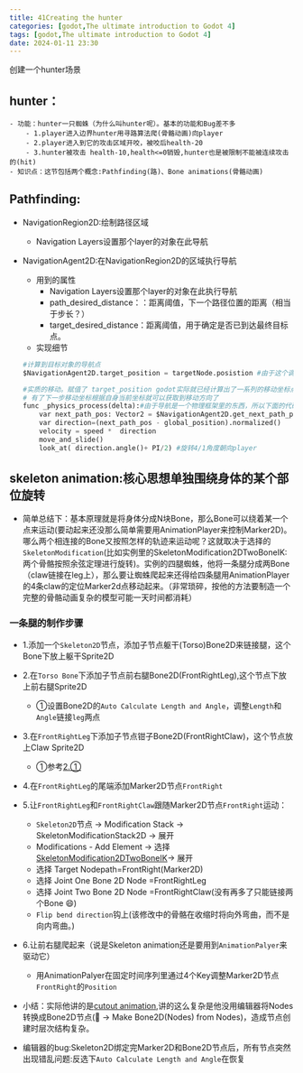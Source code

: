 ```yaml
---
title: 41Creating the hunter
categories: [godot,The ultimate introduction to Godot 4]
tags: [godot,The ultimate introduction to Godot 4]
date: 2024-01-11 23:30
---
```


创建一个hunter场景

## hunter：
    - 功能：hunter一只蜘蛛（为什么叫hunter呢）。基本的功能和Bug差不多
        - 1.player进入边界hunter用寻路算法爬(骨骼动画)向player
        - 2.player进入到它的攻击区域开咬，被咬后health-20
        - 3.hunter被攻击 health-10,health<=0销毁,hunter也是被限制不能被连续攻击的(hit)
    - 知识点：这节包括两个概念:Pathfinding(路)、Bone animations(骨骼动画)

## Pathfinding:
- NavigationRegion2D:绘制路径区域
    - Navigation Layers设置那个layer的对象在此导航
- NavigationAgent2D:在NavigationRegion2D的区域执行导航
    - 用到的属性
        - Navigation Layers设置那个layer的对象在此执行导航
        - path_desired_distance：：距离阈值，下一个路径位置的距离（相当于步长？）
        - target_desired_distance：距离阈值，用于确定是否已到达最终目标点。 
    - 实现细节
    
    ```python
    #计算到目标对象的导航点
    $NavigationAgent2D.target_position = targetNode.posistion #由于这个调用会导致大量的计算，他有整个Timer每2秒设置一次

    #实质的移动。赋值了 target_position godot实际就已经计算出了一系列的移动坐标点，通过get_next_path_position()还准备好了下一步移动坐标
    # 有了下一步移动坐标根据自身当前坐标就可以获取到移动方向了
    func _physics_process(delta):#由于导航是一个物理框架里的东西，所以下面的代码要在_physics_process里处理
        var next_path_pos: Vector2 = $NavigationAgent2D.get_next_path_position()
        var direction=(next_path_pos - global_position).normalized()
        velocity = speed *  direction
        move_and_slide()
        look_at( direction.angle()+ PI/2) #旋转4/1角度朝向player
    ```

## skeleton animation:核心思想单独围绕身体的某个部位旋转
- 简单总结下：基本原理就是将身体分成N块Bone，那么Bone可以绕着某一个点来运动(要动起来还没那么简单需要用AnimationPlayer来控制Marker2D)。哪么两个相连接的Bone又按照怎样的轨迹来运动呢？这就取决于选择的`SkeletonModification`(比如实例里的SkeletonModification2DTwoBoneIK:两个骨骼按照余弦定理进行旋转)。实例的四腿蜘蛛，他将一条腿分成两Bone（claw链接在leg上），那么要让蜘蛛爬起来还得给四条腿用AnimationPlayer的4条claw的定位Marker2d点移动起来。（非常琐碎，按他的方法要制造一个完整的骨骼动画复杂的模型可能一天时间都消耗）

### 一条腿的制作步骤
- 1.添加一个`Skeleton2D`节点，添加子节点躯干(Torso)Bone2D来链接腿，这个Bone下放上躯干Sprite2D
- 2.在`Torso Bone`下添加子节点前右腿Bone2D(FrontRightLeg),这个节点下放上前右腿Sprite2D
    - ①<a id="section_41_01">设置Bone2D的`Auto Calculate Length and Angle`，调整`Length`和`Angle`链接`leg`两点</a>
- 3.在`FrontRightLeg`下添加子节点钳子Bone2D(FrontRightClaw)，这个节点放上Claw Sprite2D
    - ①参考[2.①](#section_41_01)
- 4.在`FrontRightLeg`的尾端添加Marker2D节点`FrontRight`
- 5.让`FrontRightLeg`和`FrontRightClaw`跟随Marker2D节点`FrontRight`运动：
    - `Skeleton2D`节点 -> Modification Stack -> SkeletonModificationStack2D -> 展开
    - Modifications - Add Element -> 选择[SkeletonModification2DTwoBoneIK](https://docs.godotengine.org/en/stable/classes/class_skeletonmodification2dtwoboneik.html)-> 展开
    - 选择 Target Nodepath=FrontRight(Marker2D)
    - 选择  Joint One Bone 2D Node =FrontRightLeg
    - 选择  Joint Two Bone 2D Node =FrontRightClaw(没有再多了只能链接两个Bone 😄)
    - `Flip bend direction`钩上(该修改中的骨骼在收缩时将向外弯曲，而不是向内弯曲。)
- 6.让前右腿爬起来（说是Skeleton animation还是要用到`AnimationPalyer`来驱动它）
    - 用AnimationPalyer在固定时间序列里通过4个Key调整Marker2D节点`FrontRight`的`Position`

- 小结：实际他讲的是[cutout animation](https://docs.godotengine.org/en/stable/tutorials/animation/cutout_animation.html#doc-cutout-animation),讲的这么复杂是他没用编辑器将Nodes转换成Bone2D节点(🦴 -> Make Bone2D(Nodes) from Nodes)，造成节点创建时层次结构复杂。

- 编辑器的bug:Skeleton2D绑定完Marker2D和Bone2D节点后，所有节点突然出现错乱问题:反选下`Auto Calculate Length and Angle`在恢复